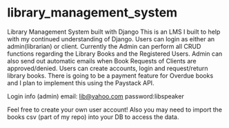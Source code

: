 # library_management_system
Library Management System built with Django
This is an LMS I built to help with my continued understanding of Django. Users can login as either an admin(librarian) or client. Currently the Admin can perform all CRUD functions regarding the Library Books and the Registered Users. Admin can also send out automatic emails when Book Requests of Clients are approved/denied. Users can create accounts, login and request/return library books. There is going to be a payment feature for Overdue books and I plan to implement this using the Paystack API.


Login info (admin)
email: lib@yahoo.com
password:libspeaker

Feel free to create your own user account! Also you may need to import the books csv (part of my repo) into your DB to access the data. 
